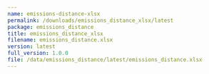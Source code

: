 ```yaml
---
name: emissions-distance-xlsx
permalink: /downloads/emissions_distance_xlsx/latest
package: emissions_distance
title: emissions_distance_xlsx
filename: emissions_distance.xlsx
version: latest
full_version: 1.0.0
file: /data/emissions_distance/latest/emissions_distance.xlsx
---
```

